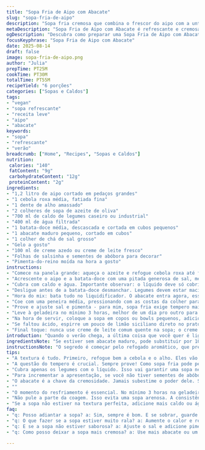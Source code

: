```yaml
---
title: "Sopa Fria de Aipo com Abacate"
slug: "sopa-fria-de-aipo"
description: "Sopa fria cremosa que combina o frescor do aipo com a untuosidade do abacate, ideal para dias quentes. Usamos alho-poró e cebola roxa para um toque sutil e diferente, além de caldo de legumes caseiro para mais personalidade. A batata-doce substitui a tradicional para dar uma textura mais aveludada e um leve toque adocicado, quebrando a monotonia. Finalização com creme azedo e salsinha fresca, trazendo aroma e frescor. Uma receita que brinca com sabores conhecidos, surpreendendo no equilíbrio e facilidade. Rende cerca de 6 porções, fácil, rápida, e ajustada para evitar erros comuns na textura e no sabor."
metaDescription: "Sopa Fria de Aipo com Abacate é refrescante e cremosa, ideal para o calor. Aprenda a fazer essa combinação incrível e surpreendente"
ogDescription: "Descubra como preparar uma Sopa Fria de Aipo com Abacate. Refresque-se com sabores equilibrados e textura aveludada, perfeita para dias quentes"
focusKeyphrase: "Sopa Fria de Aipo com Abacate"
date: 2025-08-14
draft: false
image: sopa-fria-de-aipo.png
author: "Julia"
prepTime: PT25M
cookTime: PT30M
totalTime: PT55M
recipeYield: "6 porções"
categories: ["Sopas e Caldos"]
tags:
- "vegan"
- "sopa refrescante"
- "receita leve"
- "aipo"
- "abacate"
keywords:
- "sopa"
- "refrescante"
- "verão"
breadcrumb: ["Home", "Recipes", "Sopas e Caldos"]
nutrition: 
 calories: "140"
 fatContent: "9g"
 carbohydrateContent: "12g"
 proteinContent: "2g"
ingredients:
- "1,2 litro de aipo cortado em pedaços grandes"
- "1 cebola roxa média, fatiada fina"
- "1 dente de alho amassado"
- "2 colheres de sopa de azeite de oliva"
- "700 ml de caldo de legumes caseiro ou industrial"
- "400 ml de água filtrada"
- "1 batata-doce média, descascada e cortada em cubos pequenos"
- "1 abacate maduro pequeno, cortado em cubos"
- "1 colher de chá de sal grosso"
- "Gelo a gosto"
- "100 ml de creme azedo ou creme de leite fresco"
- "Folhas de salsinha e sementes de abóbora para decorar"
- "Pimenta-do-reino moída na hora a gosto"
instructions:
- "Comece na panela grande: aqueça o azeite e refogue cebola roxa até ficar translúcida, sentindo aquele aroma doce e suavemente picante. Junte o alho rapidamente para não queimar, mexa rápido para liberar o sabor, sem amarga."
- "Acrescente o aipo e a batata-doce com uma pitada generosa de sal, mexa por uns 3 a 4 minutos até os vegetais amaciarem, perceber que começam a dourar levemente nas bordas."
- "Cubra com caldo e água. Importante observar: o líquido deve só cobrir os legumes, evitando sopa rala ou muito espessa depois. Deixe ferver, depois baixe o fogo e cozinhe na faixa dos 25 minutos. Você verá o cheiro doce e terroso se intensificar – sinal que está quase."
- "Desligue antes de a batata-doce desmanchar. Legumes devem estar macios, quase derretendo, mas firmes o suficiente para garantir textura cremosa."
- "Hora do mix: bata tudo no liquidificador. O abacate entra agora, esse é o toque esperto para dar cremosidade sem leite pesado."
- "Coe com uma peneira média, pressionando com as costas da colher para tirar fibras mais grossas. Essencial para que a sopa não fique arenosa, textura é rei."
- "Prove e ajuste sal e pimenta - para mim, sopa fria exige tempero mais marcado, pois gelada os sabores ficam mais baixos, erro comum."
- "Leve à geladeira no mínimo 3 horas, melhor de um dia pro outro para sabor casar, textura firmar."
- "Na hora de servir, coloque a sopa em copos ou bowls pequenos, adicione cubos de gelo para refrescar ainda mais, uma colher de creme azedo por cima, folhas fresquinhas de salsinha e sementes de abóbora torradas para contraste crocante e sabor terroso."
- "Se faltou ácido, espirre um pouco de limão siciliano direto no prato, quebra a fadiga do verde e espanta gordura residual do creme."
- "Final toque: nunca use creme de leite comum quente na sopa; o creme azedo traz frescor e leveza, indispensável."
introduction: "Quando o verão chega, a última coisa que você quer é ligar o fogão para cozinhar algo pesado. É aí que entra uma sopa fria com personalidade – não qualquer sopa sem graça. Escolhi o aipo, conhecido por seu frescor verde e textura crocante, para ser o protagonista, mas sem sacrificar a cremosidade, que fica por conta do abacate, que adoro usar na cozinha para substituir o tradicional creme e ainda trazer gorduras boas. Um refogado curto com cebola roxa e alho-poró levanta o prato, com calor suficiente para liberar doçura e aroma. A batata-doce vem no lugar da batata inglesa, conferindo um toque mais suave, levemente adocicado, que casa muito bem com o conjunto. O segredo está na textura – não muito líquida, não muito densa. Mexe no olfato e no paladar, tudo gelado, tudo leve. Aqui vou contar os macetes que aprendi para não errar no resultado final, já que uma sopa fria mal temperada vira desânimo na colher. Só não esqueça: o creme azedo na cobertura faz toda a diferença para quem gosta de um toque ácido e fresco no prato."
ingredientsNote: "Se estiver sem abacate maduro, pode substituir por 100 ml de iogurte natural gelado, que iguala a untuosidade da sopa sem alterar muito o sabor. Para quem nunca usou batata-doce em sopa fria, aviso: o açúcar natural dela ajuda a equilibrar o sabor vegetal do aipo, evitando aquele amargor transformado em desconforto. Use caldo de legumes caseiro sempre que possível – o industrial pode ter muito sódio e alterar o controle do tempero. Mas se for inevitável, opte pelo baixo teor de sódio e ajuste no final. No lugar da cebola roxa, um talo de alho-poró a mais pode resolver, ou até cebolinha verde para bem leve aroma. Evite que os legumes cozinhem demais, pois perdem sabor e textura, e a sopa pode ficar aguada. Gelo no prato na hora de servir é imprescindível – ajuda a manter a refrescância, além de dar visual bonito e impressão de que está recém-chill."
instructionsNote: "O segredo é começar pelo refogado aromático, que prepara o terreno para o resto dos ingredientes. Não pule o passo de cozinhar em fogo baixo após a fervura para que os sabores se concentrem e não evaporem rápido demais. Fique ligado no momento em que os legumes começam a ficar macios – experimente espetar com um garfo ou colher; deve entrar com leve resistência, mas não estar firme. No liquidificador, bata imediatamente com o abacate para evitar escurecimento e preservar a cor vibrante. Passar pelo coador é essencial, pois muitos fazem direto e acabam com a sopa texturizada demais, prejudicando a experiência gelada, que pede leveza. Temperar só depois do resfriamento evita erro de sabor superforte – mas não perca o momento de ajustar o sal, pois gelado ele apaga. Guarde na geladeira por pelo menos 3 horas, mas o ideal é preparar no dia anterior para casar sabor e textura, que ficam mais compactos e interessantes. Finalize sempre com um toque de ácido e crocância para quebrar monotonia. Esses pequenos detalhes são o que fazem qualquer sopa fria sair do comum e ganhar presença à mesa."
tips:
- "A textura é tudo. Primeiro, refogue bem a cebola e o alho. Eles vão liberar um aroma incrível. Não deixe queimar. Somente até ficar macia. Depois junte o aipo e a batata-doce. Cook por uns minutos. O segredo é não deixar muito mole. Uma batata-doce firme ainda traz textura."
- "A questão do tempero é crucial. Sempre prove! Como sopa fria pode perder sabor, ajuste o sal e pimenta depois de esfriar. Sinta o equilíbrio dos sabores. Se faltar ácido, limão na hora de servir melhora bastante. O frio pode fazer os sabores ficarem apagados, não deixe isso acontecer."
- "Cubra apenas os legumes com o líquido. Isso vai garantir uma sopa nem muito rala, nem muito densa. O caldo caseiro é melhor, mas se não tiver, escolha um com menos sódio. Ele mantém a personalidade da sopa, não deixe essa parte de lado."
- "Para incrementar a apresentação, se você não tiver sementes de abóbora, experimente amêndoas torradas. Sempre ótimas. Elas adicionam crocância, e também um sabor diferente. A textura é importante, então capriche nos detalhes para um prato bonito e interessante."
- "O abacate é a chave da cremosidade. Jamais subestime o poder dele. Se não estiver maduro, use iogurte natural gelado. Ele leva ao mesmo caminho. Não esqueça de misturar tudo no liquidificador logo após o cozimento, para preservar a cor vibrante e o frescor."
- ""
- "O momento do resfriamento é essencial. No mínimo 3 horas na geladeira. Melhora o sabor. Se puder, faça de um dia pro outro. O descanso enriquece a sopa."
- "Não pule a parte da coagem. Isso evita uma sopa arenosa. A consistência precisa ser leve, cremosa. O coador remove imperfeições, e faz uma diferença enorme. Desperdício de textura é algo que não queremos."
- "Se a sopa não estiver na textura perfeita, adicione mais caldo ou água. Ajuste sempre a consistência. Uma sopa deve ter presença, seja no paladar ou na aparência. Não deixe que isso te desanime, ajuste e sirva com orgulho."
faq:
- "q: Posso adiantar a sopa? a: Sim, sempre é bom. E se sobrar, guarde na geladeira. Mas use um recipiente hermético. Evita absorver odores. Dura uns 3 dias."
- "q: O que fazer se a sopa estiver muito rala? a: Aumente o calor e reduza no fogo. Cuidado para não deixar queimar. Ou adicione mais batata-doce."
- "q: E se a sopa não estiver saborosa? a: Ajuste o sal e adicione pimenta. Uma pitada de açúcar pode ajudar a equilibrar a acidez. Limão siciliano também faz mágica."
- "q: Como posso deixar a sopa mais cremosa? a: Use mais abacate ou um pouco de iogurte gelado. Lembre-se, cremosidade é fundamental. O segredo é ir ajustando até ficar bom."

---
```

